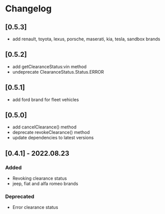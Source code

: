 # Changelog

## [0.5.3]
- add renault, toyota, lexus, porsche, maserati, kia, tesla, sandbox brands

## [0.5.2]
- add getClearanceStatus:vin method
- undeprecate ClearanceStatus.Status.ERROR

## [0.5.1]
- add ford brand for fleet vehicles

## [0.5.0]
- add cancelClearance() method
- deprecate revokeClearance() method
- update dependencies to latest versions

## [0.4.1] - 2022.08.23

### Added

- Revoking clearance status
- jeep, fiat and alfa romeo brands

### Deprecated

- Error clearance status
